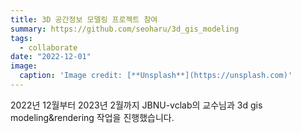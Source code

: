 ```yaml
---
title: 3D 공간정보 모델링 프로젝트 참여
summary: https://github.com/seoharu/3d_gis_modeling
tags:
  - collaborate
date: "2022-12-01"
image:
  caption: 'Image credit: [**Unsplash**](https://unsplash.com)'
---
```


2022년 12월부터 2023년 2월까지 JBNU-vclab의 교수님과 3d gis modeling&rendering 작업을 진행했습니다. 